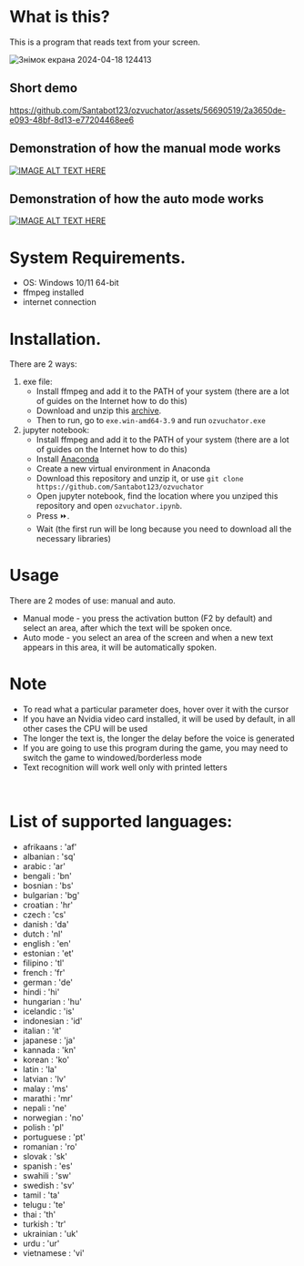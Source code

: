 # What is this?
This is a program that reads text from your screen.<br>

![Знімок екрана 2024-04-18 124413](https://github.com/Santabot123/ozvuchator/assets/56690519/1f905e47-afa7-4d1d-962b-c535d5eb15ec)

## Short demo
https://github.com/Santabot123/ozvuchator/assets/56690519/2a3650de-e093-48bf-8d13-e77204468ee6

## Demonstration of how the manual mode works
[![IMAGE ALT TEXT HERE](https://img.youtube.com/vi/XBd4vCp3Rq4/0.jpg)](https://www.youtube.com/watch?v=XBd4vCp3Rq4)

## Demonstration of how the auto mode works
[![IMAGE ALT TEXT HERE](https://img.youtube.com/vi/NWhn4AtTWNg/0.jpg)](https://www.youtube.com/watch?v=NWhn4AtTWNg)



# System Requirements.
- OS: Windows 10/11 64-bit
- ffmpeg installed
- internet connection

# Installation.
 There are 2 ways:
 1. exe file:
    - Install ffmpeg and add it to the PATH of your system (there are a lot of guides on the Internet how to do this)
    - Download and unzip this [archive](https://drive.google.com/file/d/19LmVONluu1whlN5aSvt-j1R79hrsMBSR/view?usp=sharing).
    - Then to run, go to `exe.win-amd64-3.9` and run `ozvuchator.exe`
 2. jupyter notebook:
    - Install ffmpeg and add it to the PATH of your system (there are a lot of guides on the Internet how to do this)
    - Install [Anaconda](https://www.anaconda.com/installation-success?source=installer)
    - Create a new virtual environment in Anaconda
    - Download this repository and unzip it, or use `git clone https://github.com/Santabot123/ozvuchator`
    - Open jupyter notebook, find the location where you unziped this repository and open `ozvuchator.ipynb`.
    - Press ⏩.  
    - Wait (the first run will be long because you need to download all the necessary libraries)

# Usage
There are 2 modes of use: manual and auto.
- Manual mode - you press the activation button (F2 by default) and select an area, after which the text will be spoken once.
- Auto mode - you select an area of the screen and when a new text appears in this area, it will be automatically spoken.



# Note
- To read what a particular parameter does, hover over it with the cursor
- If you have an Nvidia video card installed, it will be used by default, in all other cases the CPU will be used
- The longer the text is, the longer the delay before the voice is generated
- If you are going to use this program during the game, you may need to switch the game to windowed/borderless mode
- Text recognition will work well only with printed letters 
<br>

# List of supported languages:
- afrikaans : 'af'<br>
- albanian : 'sq'<br>
- arabic : 'ar'<br>
- bengali : 'bn'<br>
- bosnian : 'bs'<br>
- bulgarian : 'bg'<br>
- croatian : 'hr'<br>
- czech : 'cs'<br>
- danish : 'da'<br>
- dutch : 'nl'<br>
- english : 'en'<br>
- estonian : 'et'<br>
- filipino : 'tl'<br>
- french : 'fr'<br>
- german : 'de'<br>
- hindi : 'hi'<br>
- hungarian : 'hu'<br>
- icelandic : 'is'<br>
- indonesian : 'id'<br>
- italian : 'it'<br>
- japanese : 'ja'<br>
- kannada : 'kn'<br>
- korean : 'ko'<br>
- latin : 'la'<br>
- latvian : 'lv'<br>
- malay : 'ms'<br>
- marathi : 'mr'<br>
- nepali : 'ne'<br>
- norwegian : 'no'<br>
- polish : 'pl'<br>
- portuguese : 'pt'<br>
- romanian : 'ro'<br>
- slovak : 'sk'<br>
- spanish : 'es'<br>
- swahili : 'sw'<br>
- swedish : 'sv'<br>
- tamil : 'ta'<br>
- telugu : 'te'<br>
- thai : 'th'<br>
- turkish : 'tr'<br>
- ukrainian : 'uk'<br>
- urdu : 'ur'<br>
- vietnamese : 'vi'<br>


